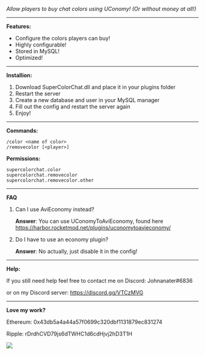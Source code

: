 *Allow players to buy chat colors using UConomy! (Or without money at all!)*

---

**Features:**

* Configure the colors players can buy!
* Highly configurable!
* Stored in MySQL!
* Optimized!

---

**Installion:**

1. Download SuperColorChat.dll and place it in your plugins folder
2. Restart the server
3. Create a new database and user in your MySQL manager
4. Fill out the config and restart the server again
5. Enjoy!

---

**Commands:**

	/color <name of color>
	/removecolor [<player>]

**Permissions:**
	
	supercolorchat.color
	supercolorchat.removecolor
	supercolorchat.removecolor.other
	
---

**FAQ**

1. Can I use AviEconomy instead?

	**Answer**: You can use UConomyToAviEconomy, found here
   https://harbor.rocketmod.net/plugins/uconomytoavieconomy/

2. Do I have to use an economy plugin?

	**Answer**: No actually, just disable it in the config!
   
---

**Help:**

If you still need help feel free to contact me on Discord: Johnanater#6836

or on my Discord server: https://discord.gg/VTCzMVG

---	

**Love my work?**

Ethereum: 0x43db5a4a44a57f0699c320dbf1131879ec831274

Ripple: rDrdhCVD79js6dTWHC1d6cdHjvj2hD3T1H

[![](https://www.paypalobjects.com/webstatic/en_US/btn/btn_donate_cc_147x47.png)](https://www.paypal.com/cgi-bin/webscr?cmd=_s-xclick&hosted_button_id=7QEHYC457X5SW)